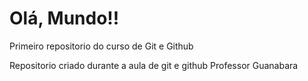 # Olá, Mundo!!
 Primeiro repositorio do curso de Git e Github

 Repositorio criado durante a aula de git e github Professor Guanabara
